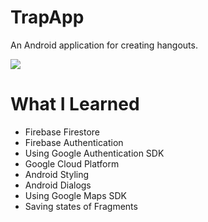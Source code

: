 # TrapApp

An Android application for creating hangouts.

![](https://i.imgflip.com/40xgke.gif)

# What I Learned

* Firebase Firestore
* Firebase Authentication
* Using Google Authentication SDK
* Google Cloud Platform
* Android Styling
* Android Dialogs
* Using Google Maps SDK
* Saving states of Fragments
